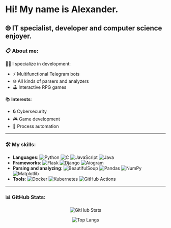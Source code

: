 # Hi! My name is Alexander.

## 🌐 IT specialist, developer and computer science enjoyer.

### 📋 About me:
👨‍💻 I specialize in development:
- ⚡ Multifunctional Telegram bots
- 🌐 All kinds of parsers and analyzers
- 🕹️ Interactive RPG games

📚 **Interests**:
- 🔒 Cybersecurity
- 🎮 Game development
- 🚀 Process automation

---

### 🛠️ My skills:
- **Languages**:
  ![Python](https://img.shields.io/badge/-Python-3776AB?style=flat&logo=python&logoColor=white)
  ![C](https://img.shields.io/badge/-C-A8B9CC?style=flat&logo=c&logoColor=white)
  ![JavaScript](https://img.shields.io/badge/-JavaScript-F7DF1E?style=flat&logo=javascript&logoColor=black)
  ![Java](https://img.shields.io/badge/-Java%23-239120?style=flat&logo=csharp&logoColor=white)
- **Frameworks**:
  ![Flask](https://img.shields.io/badge/-Flask-000000?style=flat&logo=flask&logoColor=white)
  ![Django](https://img.shields.io/badge/-Django-092E20?style=flat&logo=django&logoColor=white)
  ![Aiogram](https://img.shields.io/badge/-aiogram-2C2F3A?style=flat&logo=telegram&logoColor=white)
- **Parsing and analyzing**:
  ![BeautifulSoup](https://img.shields.io/badge/-BeautifulSoup-4B8BBE?style=flat&logo=python&logoColor=white)
  ![Pandas](https://img.shields.io/badge/-Pandas-150458?style=flat&logo=pandas&logoColor=white)
  ![NumPy](https://img.shields.io/badge/-NumPy-013243?style=flat&logo=numpy&logoColor=white)
  ![Matplotlib](https://img.shields.io/badge/-Matplotlib-11557C?style=flat&logo=python&logoColor=white)
- **Tools**:
  ![Docker](https://img.shields.io/badge/-Docker-2496ED?style=flat&logo=docker&logoColor=white)
  ![Kubernetes](https://img.shields.io/badge/-Kubernetes-326CE5?style=flat&logo=kubernetes&logoColor=white)
  ![GitHub Actions](https://img.shields.io/badge/-GitHub_Actions-2088FF?style=flat&logo=github-actions&logoColor=white)

---

### 📊 GitHub Stats:
<div align="center">
  
  ![GitHub Stats](https://github-readme-stats.vercel.app/api?username=Godov-gr&show_icons=true&theme=tokyonight&count_private=true&hide_title=true)

  ![Top Langs](https://github-readme-stats.vercel.app/api/top-langs/?username=Godov-gr&layout=compact&theme=tokyonight)

</div>

